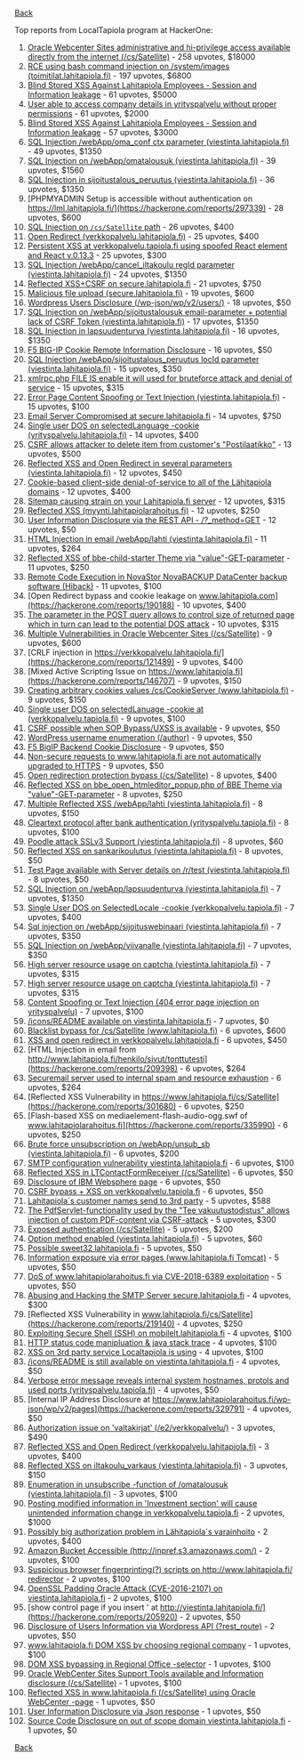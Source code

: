 [Back](../README.md)

Top reports from LocalTapiola program at HackerOne:

1. [Oracle Webcenter Sites administrative and hi-privilege access available directly from the internet (/cs/Satellite)](https://hackerone.com/reports/170532) - 258 upvotes, $18000
2. [RCE using bash command injection on /system/images (toimitilat.lahitapiola.fi)](https://hackerone.com/reports/303061) - 197 upvotes, $6800
3. [Blind Stored XSS Against Lahitapiola Employees - Session and Information leakage](https://hackerone.com/reports/135154) - 61 upvotes, $5000
4. [User able to access company details in yrityspalvelu without proper permissions](https://hackerone.com/reports/213418) - 61 upvotes, $2000
5. [Blind Stored XSS Against Lahitapiola Employees - Session and Information leakage](https://hackerone.com/reports/159498) - 57 upvotes, $3000
6. [SQL Injection /webApp/oma_conf ctx parameter (viestinta.lahitapiola.fi)](https://hackerone.com/reports/181803) - 49 upvotes, $1350
7. [SQL Injection on /webApp/omatalousuk (viestinta.lahitapiola.fi)](https://hackerone.com/reports/179751) - 39 upvotes, $1560
8. [SQL Injection in sijoitustalous_peruutus (viestinta.lahitapiola.fi)](https://hackerone.com/reports/190434) - 36 upvotes, $1350
9. [PHPMYADMIN Setup is accessible without authentication on https://lml.lahitapiola.fi/](https://hackerone.com/reports/297339) - 28 upvotes, $600
10. [SQL Injection on `/cs/Satellite` path](https://hackerone.com/reports/164739) - 26 upvotes, $400
11. [Open Redirect (verkkopalvelu.lahitapiola.fi)](https://hackerone.com/reports/179328) - 25 upvotes, $400
12. [Persistent XSS at verkkopalvelu.tapiola.fi using spoofed React element and React v.0.13.3](https://hackerone.com/reports/139004) - 25 upvotes, $300
13. [SQL Injection /webApp/cancel_iltakoulu regId parameter (viestinta.lahitapiola.fi)](https://hackerone.com/reports/200818) - 24 upvotes, $1350
14. [Reflected XSS+CSRF on secure.lahitapiola.fi](https://hackerone.com/reports/314518) - 21 upvotes, $750
15. [Malicious file upload (secure.lahitapiola.fi)](https://hackerone.com/reports/305237) - 19 upvotes, $600
16. [Wordpress Users Disclosure (/wp-json/wp/v2/users/)](https://hackerone.com/reports/356047) - 18 upvotes, $50
17. [SQL Injection on /webApp/sijoitustalousuk email-parameter + potential lack of CSRF Token (viestinta.lahitapiola.fi)](https://hackerone.com/reports/191601) - 17 upvotes, $1350
18. [SQL Injection in lapsuudenturva (viestinta.lahitapiola.fi)](https://hackerone.com/reports/191146) - 16 upvotes, $1350
19. [F5 BIG-IP Cookie Remote Information Disclosure](https://hackerone.com/reports/330716) - 16 upvotes, $50
20. [SQL Injection /webApp/sijoitustalous_peruutus locId parameter (viestinta.lahitapiola.fi)](https://hackerone.com/reports/181826) - 15 upvotes, $350
21. [xmlrpc.php FILE IS enable it will used for bruteforce attack and denial of service](https://hackerone.com/reports/325040) - 15 upvotes, $315
22. [Error Page Content Spoofing or Text Injection (viestinta.lahitapiola.fi)](https://hackerone.com/reports/181594) - 15 upvotes, $100
23. [Email Server Compromised at secure.lahitapiola.fi](https://hackerone.com/reports/177225) - 14 upvotes, $750
24. [Single user DOS on selectedLanguage -cookie (yrityspalvelu.lahitapiola.fi)](https://hackerone.com/reports/201723) - 14 upvotes, $400
25. [CSRF allows attacker to delete item from customer's "Postilaatikko"](https://hackerone.com/reports/123339) - 13 upvotes, $500
26. [Reflected XSS and Open Redirect in several parameters (viestinta.lahitapiola.fi)](https://hackerone.com/reports/191387) - 12 upvotes, $450
27. [Cookie-based client-side denial-of-service to all of the Lähitapiola domains](https://hackerone.com/reports/129001) - 12 upvotes, $400
28. [Sitemap causing strain on your Lahitapiola.fi server](https://hackerone.com/reports/318603) - 12 upvotes, $315
29. [Reflected XSS (myynti.lahitapiolarahoitus.fi)](https://hackerone.com/reports/324423) - 12 upvotes, $250
30. [User Information Disclosure via the REST API - /?_method=GET](https://hackerone.com/reports/384782) - 12 upvotes, $50
31. [HTML Injection in email /webApp/lahti (viestinta.lahitapiola.fi)](https://hackerone.com/reports/181810) - 11 upvotes, $264
32. [Reflected XSS of bbe-child-starter Theme via "value"-GET-parameter](https://hackerone.com/reports/335735) - 11 upvotes, $250
33. [Remote Code Execution in NovaStor NovaBACKUP DataCenter backup software (Hiback)](https://hackerone.com/reports/138824) - 11 upvotes, $100
34. [Open Redirect bypass and cookie leakage on www.lahitapiola.com](https://hackerone.com/reports/190188) - 10 upvotes, $400
35. [The parameter in the POST query allows to control size of returned page which in turn can lead to the potential DOS attack](https://hackerone.com/reports/300391) - 10 upvotes, $315
36. [Multiple Vulnerabilities in Oracle Webcenter Sites (/cs/Satellite)](https://hackerone.com/reports/199082) - 9 upvotes, $600
37. [CRLF injection in https://verkkopalvelu.lahitapiola.fi/](https://hackerone.com/reports/121489) - 9 upvotes, $400
38. [Mixed Active Scripting Issue on https://www.lahitapiola.fi](https://hackerone.com/reports/146707) - 9 upvotes, $150
39. [Creating arbitrary cookies values /cs/CookieServer (www.lahitapiola.fi)](https://hackerone.com/reports/192618) - 9 upvotes, $150
40. [Single user DOS on selectedLanuage -cookie at (verkkopalvelu.tapiola.fi)](https://hackerone.com/reports/212523) - 9 upvotes, $100
41. [CSRF possible when SOP Bypass/UXSS is available](https://hackerone.com/reports/207399) - 9 upvotes, $50
42. [WordPress username enumeration (/author)](https://hackerone.com/reports/335427) - 9 upvotes, $50
43. [F5 BigIP Backend Cookie Disclosure](https://hackerone.com/reports/384905) - 9 upvotes, $50
44. [Non-secure requests to www.lahitapiola.fi are not automatically upgraded to HTTPS](https://hackerone.com/reports/161485) - 9 upvotes, $50
45. [Open redirection protection bypass (/cs/Satellite)](https://hackerone.com/reports/164895) - 8 upvotes, $400
46. [Reflected XSS on bbe_open_htmleditor_popup.php of BBE Theme via "value"-GET-parameter](https://hackerone.com/reports/324442) - 8 upvotes, $250
47. [Multiple Reflected XSS /webApp/lahti (viestinta.lahitapiola.fi)](https://hackerone.com/reports/181842) - 8 upvotes, $150
48. [Cleartext protocol after bank authentication (yrityspalvelu.tapiola.fi)](https://hackerone.com/reports/300104) - 8 upvotes, $100
49. [Poodle attack SSLv3 Support (viestinta.lahitapiola.fi)](https://hackerone.com/reports/181768) - 8 upvotes, $60
50. [Reflected XSS on sankarikoulutus (viestinta.lahitapiola.fi)](https://hackerone.com/reports/191095) - 8 upvotes, $50
51. [Test Page available with Server details on /r/test (viestinta.lahitapiola.fi)](https://hackerone.com/reports/201901) - 8 upvotes, $50
52. [SQL Injection on /webApp/lapsuudenturva (viestinta.lahitapiola.fi)](https://hackerone.com/reports/200214) - 7 upvotes, $1350
53. [Single User DOS on SelectedLocale -cookie (verkkopalvelu.tapiola.fi)](https://hackerone.com/reports/212508) - 7 upvotes, $400
54. [Sql injection on /webApp/sijoituswebinaari (viestinta.lahitapiola.fi)](https://hackerone.com/reports/200212) - 7 upvotes, $350
55. [SQL Injection on /webApp/viivanalle (viestinta.lahitapiola.fi)](https://hackerone.com/reports/200210) - 7 upvotes, $350
56. [High server resource usage on captcha (viestinta.lahitapiola.fi)](https://hackerone.com/reports/204208) - 7 upvotes, $315
57. [High server resource usage on captcha (viestinta.lahitapiola.fi)](https://hackerone.com/reports/280748) - 7 upvotes, $315
58. [Content Spoofing or Text Injection (404 error page injection on yrityspalvelu)](https://hackerone.com/reports/134388) - 7 upvotes, $100
59. [/icons/README available on viestinta.lahitapiola.fi](https://hackerone.com/reports/188075) - 7 upvotes, $0
60. [Blacklist bypass for /cs/Satellite (www.lahitapiola.fi)](https://hackerone.com/reports/198718) - 6 upvotes, $600
61. [XSS and open redirect in verkkopalvelu.lahitapiola.fi](https://hackerone.com/reports/183796) - 6 upvotes, $450
62. [HTML Injection in email from http://www.lahitapiola.fi/henkilo/sivut/tonttutesti](https://hackerone.com/reports/209398) - 6 upvotes, $264
63. [Securemail server used to internal spam and resource exhaustion](https://hackerone.com/reports/311776) - 6 upvotes, $264
64. [Reflected XSS Vulnerability in https://www.lahitapiola.fi/cs/Satellite](https://hackerone.com/reports/301680) - 6 upvotes, $250
65. [Flash-based XSS on mediaelement-flash-audio-ogg.swf of www.lahitapiolarahoitus.fi](https://hackerone.com/reports/335990) - 6 upvotes, $250
66. [Brute force unsubscription on /webApp/unsub_sb (viestinta.lahitapiola.fi)](https://hackerone.com/reports/208237) - 6 upvotes, $200
67. [SMTP configuration vulnerability viestinta.lahitapiola.fi](https://hackerone.com/reports/183548) - 6 upvotes, $100
68. [Reflected XSS in LTContactFormReceiver (/cs/Satellite)](https://hackerone.com/reports/172595) - 6 upvotes, $50
69. [Disclosure of IBM Websphere page](https://hackerone.com/reports/184452) - 6 upvotes, $50
70. [CSRF bypass + XSS on verkkopalvelu.tapiola.fi](https://hackerone.com/reports/200683) - 6 upvotes, $50
71. [Lahitapiola´s customer names send to 3rd party](https://hackerone.com/reports/177523) - 5 upvotes, $588
72. [The PdfServlet-functionality used by the "Tee vakuutustodistus" allows injection of custom PDF-content via CSRF-attack](https://hackerone.com/reports/129002) - 5 upvotes, $300
73. [Exposed authentication (/cs/Satellite)](https://hackerone.com/reports/292463) - 5 upvotes, $200
74. [Option method enabled (viestinta.lahitapiola.fi)](https://hackerone.com/reports/182265) - 5 upvotes, $60
75. [Possible sweet32 lahitapiola.fi](https://hackerone.com/reports/232463) - 5 upvotes, $50
76. [Information exposure via error pages (www.lahitapiola.fi Tomcat)](https://hackerone.com/reports/304708) - 5 upvotes, $50
77. [DoS of www.lahitapiolarahoitus.fi via CVE-2018-6389 exploitation](https://hackerone.com/reports/335177) - 5 upvotes, $50
78. [Abusing and Hacking the SMTP Server secure.lahitapiola.fi](https://hackerone.com/reports/138315) - 4 upvotes, $300
79. [Reflected XSS Vulnerability in www.lahitapiola.fi/cs/Satellite](https://hackerone.com/reports/219140) - 4 upvotes, $250
80. [Exploiting Secure Shell (SSH) on mobilelt.lahitapiola.fi](https://hackerone.com/reports/139940) - 4 upvotes, $100
81. [HTTP status code manipluation &amp; java stack trace](https://hackerone.com/reports/135192) - 4 upvotes, $100
82. [XSS on 3rd party service Localtapiola is using](https://hackerone.com/reports/210908) - 4 upvotes, $100
83. [/icons/README is still available on viestinta.lahitapiola.fi](https://hackerone.com/reports/208141) - 4 upvotes, $50
84. [Verbose error message reveals internal system hostnames, protols and used ports (yrityspalvelu.tapiola.fi)](https://hackerone.com/reports/294464) - 4 upvotes, $50
85. [Internal IP Address Disclosure at https://www.lahitapiolarahoitus.fi/wp-json/wp/v2/pages](https://hackerone.com/reports/329791) - 4 upvotes, $50
86. [Authorization issue on 'valtakirjat' (/e2/verkkopalvelu/)](https://hackerone.com/reports/307978) - 3 upvotes, $490
87. [Reflected XSS and Open Redirect (verkkopalvelu.lahitapiola.fi)](https://hackerone.com/reports/194207) - 3 upvotes, $400
88. [Reflected XSS on iltakoulu_varkaus (viestinta.lahitapiola.fi)](https://hackerone.com/reports/201137) - 3 upvotes, $150
89. [Enumeration in unsubscribe -function of /omatalousuk (viestinta.lahitapiola.fi)](https://hackerone.com/reports/201314) - 3 upvotes, $100
90. [Posting modified information in 'Investment section' will cause unintended information change in verkkopalvelu.tapiola.fi](https://hackerone.com/reports/126209) - 2 upvotes, $1000
91. [Possibly big authorization problem in Lähitapiola´s varainhoito](https://hackerone.com/reports/135252) - 2 upvotes, $400
92. [Amazon Bucket Accessible (http://inpref.s3.amazonaws.com/)](https://hackerone.com/reports/137487) - 2 upvotes, $100
93. [Suspicious browser fingerprinting(?) scripts on http://www.lahitapiola.fi/ redirector](https://hackerone.com/reports/179763) - 2 upvotes, $100
94. [OpenSSL Padding Oracle Attack (CVE-2016-2107) on viestinta.lahitapiola.fi](https://hackerone.com/reports/194761) - 2 upvotes, $100
95. [show control page if you insert ' at http://viestinta.lahitapiola.fi/](https://hackerone.com/reports/205920) - 2 upvotes, $50
96. [Disclosure of Users Information via Wordpress API (?rest_route)](https://hackerone.com/reports/335341) - 2 upvotes, $50
97. [www.lahitapiola.fi DOM XSS by choosing regional company](https://hackerone.com/reports/127077) - 1 upvotes, $100
98. [DOM XSS bypassing in Regional Office -selector](https://hackerone.com/reports/142609) - 1 upvotes, $100
99. [Oracle WebCenter Sites Support Tools available and Information disclosure (/cs/Satellite)](https://hackerone.com/reports/164581) - 1 upvotes, $100
100. [Reflected XSS in www.lahitapiola.fi (/cs/Satellite) using Oracle WebCenter -page](https://hackerone.com/reports/164578) - 1 upvotes, $50
101. [User Information Disclosure via Json response](https://hackerone.com/reports/335779) - 1 upvotes, $50
102. [Source Code Disclosure on out of scope domain viestinta.lahitapiola.fi](https://hackerone.com/reports/134406) - 1 upvotes, $0


[Back](../README.md)